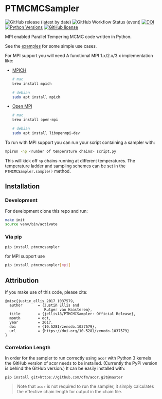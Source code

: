 # PTMCMCSampler
![GitHub release (latest by date)](https://img.shields.io/github/v/release/jellis18/PTMCMCSampler)
![GitHub Workflow Status (event)](https://img.shields.io/github/workflow/status/jellis18/PTMCMCSampler/CI%20targets?label=CI%20Tests)
[![DOI](https://zenodo.org/badge/32821232.svg)](https://zenodo.org/badge/latestdoi/32821232)
[![Python Versions](https://img.shields.io/badge/python-3.6%2C%203.7%2C%203.8%2C%203.9-blue.svg)]()
[![GitHub license](https://img.shields.io/github/license/Naereen/StrapDown.js.svg)](https://github.com/jellis18/PTMCMCSampler/blob/master/LICENSE)


MPI enabled Parallel Tempering MCMC code written in Python.

See the [examples](https://github.com/jellis18/PTMCMCSampler/tree/master/examples) for some simple use cases.

For MPI support you will need A functional MPI 1.x/2.x/3.x implementation like:
* [MPICH](http://www.mpich.org/) 
  ```bash
  # mac
  brew install mpich

  # debian
  sudo apt install mpich
  ```
* [Open MPI](http://www.open-mpi.org/) 
  ```bash
  # mac
  brew install open-mpi

  # debian
  sudo apt install libopenmpi-dev
  ```


To run with MPI support you can run your script containing a sampler with:

```bash
mpirun -np <number of temperature chains> script.py
```
This will kick off `np` chains running at different temperatures. The temperature ladder and sampling schemes can be set in the `PTMCMCSampler.sample()` method.

## Installation

### Development
For development clone this repo and run:
```bash
make init
source venv/bin/activate
```

### Via pip
```bash
pip install ptmcmcsampler
```

for MPI support use
```bash
pip install ptmcmcsampler[mpi]
```




## Attribution

If you make use of this code, please cite:
```
@misc{justin_ellis_2017_1037579,
  author       = {Justin Ellis and
                  Rutger van Haasteren},
  title        = {jellis18/PTMCMCSampler: Official Release},
  month        = oct,
  year         = 2017,
  doi          = {10.5281/zenodo.1037579},
  url          = {https://doi.org/10.5281/zenodo.1037579}
}
```

### Correlation Length
In order for the sampler to run correctly using `acor` with Python 3 kernels the GitHub version of acor needs to be installed. (Currently the PyPI version is behind the GitHub version.) It can be easily installed with:
```
pip install git+https://github.com/dfm/acor.git@master
```
> Note that `acor` is not required to run the sampler, it simply calculates the effective chain length for output in the chain file.
